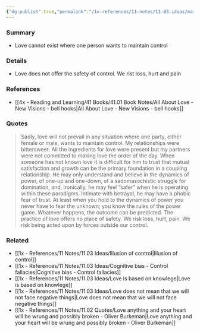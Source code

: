 ```yaml
---
{"dg-publish":true,"permalink":"/1x-references/11-notes/11-03-ideas/maintaining-control-cannot-exist-with-love/","title":"Maintaining control cannot exist with love","created":"2025-03-27T20:56:51.898+03:00","updated":"2025-04-14T19:39:44.234+03:00"}
---
```



### Summary
- Love cannot exist where one person wants to maintain control

### Details
- Love does not offer the safety of control. We rist loss, hurt and pain

### References
- [[4x - Reading and Learning/41 Books/41.01 Book Notes/All About Love - New Visions - bell hooks\|All About Love - New Visions - bell hooks]]

### Quotes
> Sadly, love will not prevail in any situation where one party, either female or male, wants to maintain control. My relationships were bittersweet. All the ingredients for love were present but my partners were not committed to making love the order of the day. When someone has not known love it is difficult for him to trust that mutual satisfaction and growth can be the primary foundation in a coupling relationship. He may only understand and believe in the dynamics of power, of one-up and one-down, of a sadomasochistic struggle for domination, and, ironically, he may feel “safer” when he is operating within these paradigms. Intimate with betrayal, he may have a phobic fear of trust. At least when you hold to the dynamics of power you never have to fear the unknown; you know the rules of the power game. Whatever happens, the outcome can be predicted. The practice of love offers no place of safety. We risk loss, hurt, pain. We risk being acted upon by forces outside our control.


### Related
- [[1x - References/11 Notes/11.03 Ideas/Illusion of control\|Illusion of control]]
- [[1x - References/11 Notes/11.03 Ideas/Cognitive bias - Control fallacies\|Cognitive bias - Control fallacies]]
- [[1x - References/11 Notes/11.03 Ideas/Love is based on knowlege\|Love is based on knowlege]]
- [[1x - References/11 Notes/11.03 Ideas/Love does not mean that we will not face negative things\|Love does not mean that we will not face negative things]]
- [[1x - References/11 Notes/11.02 Quotes/Love anything and your heart will be wrung and possibly broken - Oliver Burkeman\|Love anything and your heart will be wrung and possibly broken - Oliver Burkeman]]
